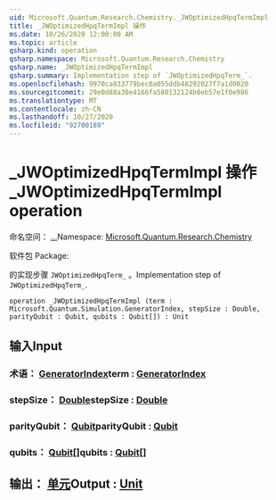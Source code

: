 ```yaml
---
uid: Microsoft.Quantum.Research.Chemistry._JWOptimizedHpqTermImpl
title: _JWOptimizedHpqTermImpl 操作
ms.date: 10/26/2020 12:00:00 AM
ms.topic: article
qsharp.kind: operation
qsharp.namespace: Microsoft.Quantum.Research.Chemistry
qsharp.name: _JWOptimizedHpqTermImpl
qsharp.summary: Implementation step of `JWOptimizedHpqTerm_`.
ms.openlocfilehash: 9970ca833779bec0a055ddb48292027f7a1d0020
ms.sourcegitcommit: 29e0d88a30e4166fa580132124b0eb57e1f0e986
ms.translationtype: MT
ms.contentlocale: zh-CN
ms.lasthandoff: 10/27/2020
ms.locfileid: "92700189"
---
```

# <a name="_jwoptimizedhpqtermimpl-operation"></a><span data-ttu-id="4af9d-102">_JWOptimizedHpqTermImpl 操作</span><span class="sxs-lookup"><span data-stu-id="4af9d-102">_JWOptimizedHpqTermImpl operation</span></span>

<span data-ttu-id="4af9d-103">命名空间： [...](xref:Microsoft.Quantum.Research.Chemistry)</span><span class="sxs-lookup"><span data-stu-id="4af9d-103">Namespace: [Microsoft.Quantum.Research.Chemistry](xref:Microsoft.Quantum.Research.Chemistry)</span></span>

<span data-ttu-id="4af9d-104">软件包 [](https://nuget.org/packages/)</span><span class="sxs-lookup"><span data-stu-id="4af9d-104">Package: [](https://nuget.org/packages/)</span></span>


<span data-ttu-id="4af9d-105">的实现步骤 `JWOptimizedHpqTerm_` 。</span><span class="sxs-lookup"><span data-stu-id="4af9d-105">Implementation step of `JWOptimizedHpqTerm_`.</span></span>

```qsharp
operation _JWOptimizedHpqTermImpl (term : Microsoft.Quantum.Simulation.GeneratorIndex, stepSize : Double, parityQubit : Qubit, qubits : Qubit[]) : Unit
```


## <a name="input"></a><span data-ttu-id="4af9d-106">输入</span><span class="sxs-lookup"><span data-stu-id="4af9d-106">Input</span></span>

### <a name="term--generatorindex"></a><span data-ttu-id="4af9d-107">术语： [GeneratorIndex](xref:Microsoft.Quantum.Simulation.GeneratorIndex)</span><span class="sxs-lookup"><span data-stu-id="4af9d-107">term : [GeneratorIndex](xref:Microsoft.Quantum.Simulation.GeneratorIndex)</span></span>




### <a name="stepsize--double"></a><span data-ttu-id="4af9d-108">stepSize： [Double](xref:microsoft.quantum.lang-ref.double)</span><span class="sxs-lookup"><span data-stu-id="4af9d-108">stepSize : [Double](xref:microsoft.quantum.lang-ref.double)</span></span>




### <a name="parityqubit--qubit"></a><span data-ttu-id="4af9d-109">parityQubit： [Qubit](xref:microsoft.quantum.lang-ref.qubit)</span><span class="sxs-lookup"><span data-stu-id="4af9d-109">parityQubit : [Qubit](xref:microsoft.quantum.lang-ref.qubit)</span></span>




### <a name="qubits--qubit"></a><span data-ttu-id="4af9d-110">qubits： [Qubit](xref:microsoft.quantum.lang-ref.qubit)[]</span><span class="sxs-lookup"><span data-stu-id="4af9d-110">qubits : [Qubit](xref:microsoft.quantum.lang-ref.qubit)[]</span></span>





## <a name="output--unit"></a><span data-ttu-id="4af9d-111">输出： [单元](xref:microsoft.quantum.lang-ref.unit)</span><span class="sxs-lookup"><span data-stu-id="4af9d-111">Output : [Unit](xref:microsoft.quantum.lang-ref.unit)</span></span>

